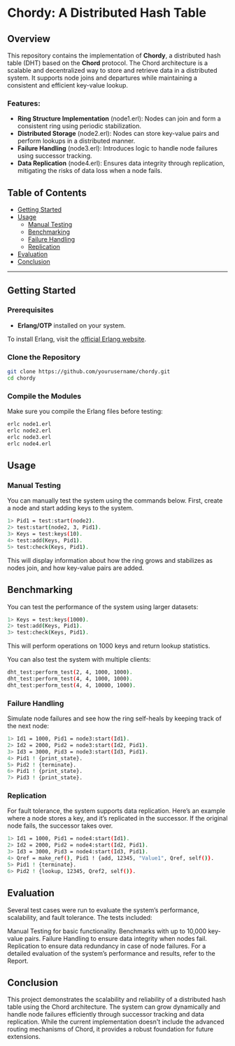 # Chordy: A Distributed Hash Table

## Overview

This repository contains the implementation of **Chordy**, a distributed hash table (DHT) based on the **Chord** protocol. The Chord architecture is a scalable and decentralized way to store and retrieve data in a distributed system. It supports node joins and departures while maintaining a consistent and efficient key-value lookup.

### Features:
- **Ring Structure Implementation** (node1.erl): Nodes can join and form a consistent ring using periodic stabilization.
- **Distributed Storage** (node2.erl): Nodes can store key-value pairs and perform lookups in a distributed manner.
- **Failure Handling** (node3.erl): Introduces logic to handle node failures using successor tracking.
- **Data Replication** (node4.erl): Ensures data integrity through replication, mitigating the risks of data loss when a node fails.

## Table of Contents
- [Getting Started](#getting-started)
- [Usage](#usage)
  - [Manual Testing](#manual-testing)
  - [Benchmarking](#benchmarking)
  - [Failure Handling](#failure-handling)
  - [Replication](#replication)
- [Evaluation](#evaluation)
- [Conclusion](#conclusion)

---

## Getting Started

### Prerequisites
- **Erlang/OTP** installed on your system.
  
To install Erlang, visit the [official Erlang website](https://www.erlang.org/downloads).

### Clone the Repository
```bash
git clone https://github.com/yourusername/chordy.git
cd chordy
````
### Compile the Modules
Make sure you compile the Erlang files before testing:

```bash
erlc node1.erl
erlc node2.erl
erlc node3.erl
erlc node4.erl
```
## Usage
### Manual Testing
You can manually test the system using the commands below. First, create a node and start adding keys to the system.
```bash
1> Pid1 = test:start(node2).
2> test:start(node2, 3, Pid1).
3> Keys = test:keys(10).
4> test:add(Keys, Pid1).
5> test:check(Keys, Pid1).
```
This will display information about how the ring grows and stabilizes as nodes join, and how key-value pairs are added.

## Benchmarking
You can test the performance of the system using larger datasets:
```bash
1> Keys = test:keys(1000).
2> test:add(Keys, Pid1).
3> test:check(Keys, Pid1).
```
This will perform operations on 1000 keys and return lookup statistics.

You can also test the system with multiple clients:
```bash
dht_test:perform_test(2, 4, 1000, 1000).
dht_test:perform_test(4, 4, 1000, 1000).
dht_test:perform_test(4, 4, 10000, 1000).
```

### Failure Handling
Simulate node failures and see how the ring self-heals by keeping track of the next node:
```bash
1> Id1 = 1000, Pid1 = node3:start(Id1).
2> Id2 = 2000, Pid2 = node3:start(Id2, Pid1).
3> Id3 = 3000, Pid3 = node3:start(Id3, Pid1).
4> Pid1 ! {print_state}.
5> Pid2 ! {terminate}.
6> Pid1 ! {print_state}.
7> Pid3 ! {print_state}.
```
### Replication
For fault tolerance, the system supports data replication. Here’s an example where a node stores a key, and it’s replicated in the successor. If the original node fails, the successor takes over.

```bash
1> Id1 = 1000, Pid1 = node4:start(Id1).
2> Id2 = 2000, Pid2 = node4:start(Id2, Pid1).
3> Id3 = 3000, Pid3 = node4:start(Id3, Pid1).
4> Qref = make_ref(), Pid1 ! {add, 12345, "Value1", Qref, self()}.
5> Pid1 ! {terminate}.
6> Pid2 ! {lookup, 12345, Qref2, self()}.
```
## Evaluation
Several test cases were run to evaluate the system’s performance, scalability, and fault tolerance. The tests included:

Manual Testing for basic functionality.
Benchmarks with up to 10,000 key-value pairs.
Failure Handling to ensure data integrity when nodes fail.
Replication to ensure data redundancy in case of node failures.
For a detailed evaluation of the system’s performance and results, refer to the Report.

## Conclusion
This project demonstrates the scalability and reliability of a distributed hash table using the Chord architecture. The system can grow dynamically and handle node failures efficiently through successor tracking and data replication. While the current implementation doesn't include the advanced routing mechanisms of Chord, it provides a robust foundation for future extensions.

